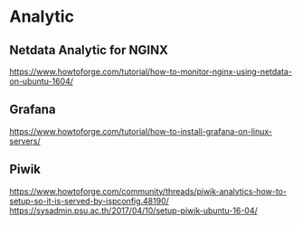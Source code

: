 # Analytic

## Netdata Analytic for NGINX
https://www.howtoforge.com/tutorial/how-to-monitor-nginx-using-netdata-on-ubuntu-1604/

## Grafana
https://www.howtoforge.com/tutorial/how-to-install-grafana-on-linux-servers/

## Piwik
https://www.howtoforge.com/community/threads/piwik-analytics-how-to-setup-so-it-is-served-by-ispconfig.48190/
https://sysadmin.psu.ac.th/2017/04/10/setup-piwik-ubuntu-16-04/
